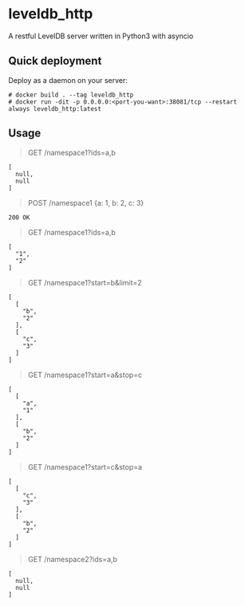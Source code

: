 # leveldb_http
A restful LevelDB server written in Python3 with asyncio


## Quick deployment

Deploy as a daemon on your server:

```
# docker build . --tag leveldb_http
# docker run -dit -p 0.0.0.0:<port-you-want>:38081/tcp --restart always leveldb_http:latest
```


## Usage

>GET /namespace1?ids=a,b
```
[
  null,
  null
]
```

>POST /namespace1 {a: 1, b: 2, c: 3}
```
200 OK
```

>GET /namespace1?ids=a,b
```
[
  "1",
  "2"
]
```

>GET /namespace1?start=b&limit=2
```
[
  [
    "b",
    "2"
  ],
  [
    "c",
    "3"
  ]
]
```

>GET /namespace1?start=a&stop=c
```
[
  [
    "a",
    "1"
  ],
  [
    "b",
    "2"
  ]
]
```

> GET /namespace1?start=c&stop=a
```
[
  [
    "c",
    "3"
  ],
  [
    "b",
    "2"
  ]
]
```

>GET /namespace2?ids=a,b
```
[
  null,
  null
]
```
